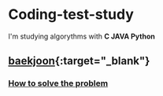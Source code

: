 # Coding-test-study

I'm studying algorythms with **C JAVA Python**    

## [baekjoon](https://www.acmicpc.net/ "백준"){:target="_blank"}

### [How to solve the problem](https://seodongmin.tistory.com/category/Conding%20Test "Tistory")
